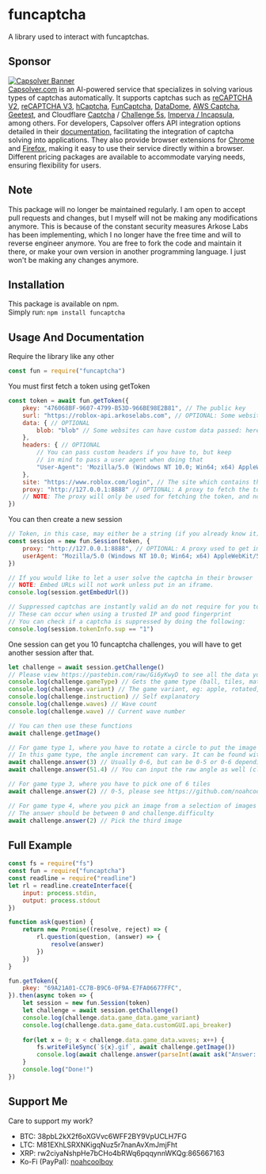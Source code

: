 # funcaptcha
A library used to interact with funcaptchas.
## Sponsor
[![Capsolver Banner](https://github.com/noahcoolboy/funcaptcha/assets/46800081/ac9da915-937d-4694-9e14-dfdb5a56753b)](https://www.capsolver.com/?utm_source=github&utm_medium=banner_github&utm_campaign=funcaptcha-library)  
[Capsolver.com](https://www.capsolver.com/?utm_source=github&utm_medium=banner_github&utm_campaign=funcaptcha-library) is an AI-powered service that specializes in solving various types of captchas automatically. It supports captchas such as [reCAPTCHA V2](https://docs.capsolver.com/guide/captcha/ReCaptchaV2.html?utm_source=github&utm_medium=banner_github&utm_campaign=funcaptcha-library), [reCAPTCHA V3](https://docs.capsolver.com/guide/captcha/ReCaptchaV3.html?utm_source=github&utm_medium=banner_github&utm_campaign=funcaptcha-library), [hCaptcha](https://docs.capsolver.com/guide/captcha/HCaptcha.html?utm_source=github&utm_medium=banner_github&utm_campaign=funcaptcha-library), [FunCaptcha](https://docs.capsolver.com/guide/captcha/FunCaptcha.html?utm_source=github&utm_medium=banner_github&utm_campaign=funcaptcha-library), [DataDome](https://docs.capsolver.com/guide/captcha/DataDome.html?utm_source=github&utm_medium=banner_github&utm_campaign=funcaptcha-library), [AWS Captcha](https://docs.capsolver.com/guide/captcha/awsWaf.html?utm_source=github&utm_medium=banner_github&utm_campaign=funcaptcha-library), [Geetest](https://docs.capsolver.com/guide/captcha/Geetest.html?utm_source=github&utm_medium=banner_github&utm_campaign=funcaptcha-library), and Cloudflare [Captcha](https://docs.capsolver.com/guide/antibots/cloudflare_turnstile.html?utm_source=github&utm_medium=banner_github&utm_campaign=funcaptcha-library) / [Challenge 5s](https://docs.capsolver.com/guide/antibots/cloudflare_challenge.html?utm_source=github&utm_medium=banner_github&utm_campaign=funcaptcha-library), [Imperva / Incapsula](https://docs.capsolver.com/guide/antibots/imperva.html?utm_source=github&utm_medium=banner_github&utm_campaign=funcaptcha-library), among others.
For developers, Capsolver offers API integration options detailed in their [documentation](https://docs.capsolver.com/?utm_source=github&utm_medium=banner_github&utm_campaign=funcaptcha-library), facilitating the integration of captcha solving into applications. They also provide browser extensions for [Chrome](https://chromewebstore.google.com/detail/captcha-solver-auto-captc/pgojnojmmhpofjgdmaebadhbocahppod) and [Firefox](https://addons.mozilla.org/es/firefox/addon/capsolver-captcha-solver/), making it easy to use their service directly within a browser. Different pricing packages are available to accommodate varying needs, ensuring flexibility for users.
## Note
This package will no longer be maintained regularly. I am open to accept pull requests and changes, but I myself will not be making any modifications anymore. This is because of the constant security measures Arkose Labs has been implementing, which I no longer have the free time and will to reverse engineer anymore. You are free to fork the code and maintain it there, or make your own version in another programming language. I just won't be making any changes anymore.
## Installation
This package is available on npm.  
Simply run: `npm install funcaptcha`
## Usage And Documentation
Require the library like any other
```js
const fun = require("funcaptcha")
```

You must first fetch a token using getToken
```js
const token = await fun.getToken({
    pkey: "476068BF-9607-4799-B53D-966BE98E2B81", // The public key
    surl: "https://roblox-api.arkoselabs.com", // OPTIONAL: Some websites can have a custom service URL
    data: { // OPTIONAL
        blob: "blob" // Some websites can have custom data passed: here it is data[blob]
    },
    headers: { // OPTIONAL
        // You can pass custom headers if you have to, but keep
        // in mind to pass a user agent when doing that
        "User-Agent": 'Mozilla/5.0 (Windows NT 10.0; Win64; x64) AppleWebKit/537.36 (KHTML, like Gecko) Chrome/102.0.0.0 Safari/537.36'
    },
    site: "https://www.roblox.com/login", // The site which contains the funcaptcha
    proxy: "http://127.0.0.1:8888" // OPTIONAL: A proxy to fetch the token, usually not required
    // NOTE: The proxy will only be used for fetching the token, and not future requests such as getting images and answering captchas
})
```

You can then create a new session
```js
// Token, in this case, may either be a string (if you already know it) or an object you received from getToken (it will strip the token out of the object)
const session = new fun.Session(token, {
    proxy: "http://127.0.0.1:8888", // OPTIONAL: A proxy used to get images and answer captchas, usually not required
    userAgent: "Mozilla/5.0 (Windows NT 10.0; Win64; x64) AppleWebKit/537.36 (KHTML, like Gecko) Chrome/102.0.0.0 Safari/537.36" // OPTIONAL: Custom user agent for all future requests
})

// If you would like to let a user solve the captcha in their browser
// NOTE: Embed URLs will not work unless put in an iframe.
console.log(session.getEmbedUrl())

// Suppressed captchas are instantly valid an do not require for you to load a challenge (it will error)
// These can occur when using a trusted IP and good fingerprint
// You can check if a captcha is suppressed by doing the following:
console.log(session.tokenInfo.sup == "1")
```

One session can get you 10 funcaptcha challenges, you will have to get another session after that.
```js
let challenge = await session.getChallenge()
// Please view https://pastebin.com/raw/Gi6yKwyD to see all the data you can find 
console.log(challenge.gameType) // Gets the game type (ball, tiles, matchkey, etc...)
console.log(challenge.variant) // The game variant, eg: apple, rotated, maze, dice_pair, dart, card, 3d_rollball_animals, etc...
console.log(challenge.instruction) // Self explanatory
console.log(challenge.waves) // Wave count
console.log(challenge.wave) // Current wave number

// You can then use these functions
await challenge.getImage()

// For game type 1, where you have to rotate a circle to put the image in the correct orientation
// In this game type, the angle increment can vary. It can be found with challenge.increment
await challenge.answer(3) // Usually 0-6, but can be 0-5 or 0-6 depending on challenge.increment (clockwise)
await challenge.answer(51.4) // You can input the raw angle as well (clockwise, negative for counter clockwise)

// For game type 3, where you have to pick one of 6 tiles
await challenge.answer(2) // 0-5, please see https://github.com/noahcoolboy/roblox-funcaptcha/raw/master/img.gif

// For game type 4, where you pick an image from a selection of images which matches the prompt compared to the image on the left
// The answer should be between 0 and challenge.difficulty
await challenge.answer(2) // Pick the third image
```

## Full Example
```js
const fs = require("fs")
const fun = require("funcaptcha")
const readline = require("readline")
let rl = readline.createInterface({
    input: process.stdin,
    output: process.stdout
})

function ask(question) {
    return new Promise((resolve, reject) => {
        rl.question(question, (answer) => {
            resolve(answer)
        })
    })
}

fun.getToken({
    pkey: "69A21A01-CC7B-B9C6-0F9A-E7FA06677FFC",
}).then(async token => { 
    let session = new fun.Session(token)
    let challenge = await session.getChallenge()
    console.log(challenge.data.game_data.game_variant)
    console.log(challenge.data.game_data.customGUI.api_breaker)
    
    for(let x = 0; x < challenge.data.game_data.waves; x++) {
        fs.writeFileSync(`${x}.gif`, await challenge.getImage())
        console.log(await challenge.answer(parseInt(await ask("Answer: "))))
    }
    console.log("Done!")
})
```


## Support Me
Care to support my work?
* BTC: 38pbL2kX2f6oXGVvc6WFF2BY9VpUCLH7FG
* LTC: M81EXhLSRXNKigqNuz5r7nanAvXmJmjFht
* XRP: rw2ciyaNshpHe7bCHo4bRWq6pqqynnWKQg:865667163
* Ko-Fi (PayPal): [noahcoolboy](https://ko-fi.com/noahcoolboy)
